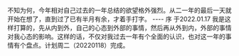 不知为何，今年相对自己过去的一年总结的欲望格外强烈。从二一年的最后一天就开始在想了，直到过了已有半月有余，才着手打字。
																							---- 序 于2022.01.17
我是这样打算的，先从内到外，自己的心态到外部的事情，然后再从外到内，外部的事情对我心态的影响。这样的话，不仅对我过去一年有个全面的认识，也对这一年的事情有个盘点。计划周二（20220118）完成。